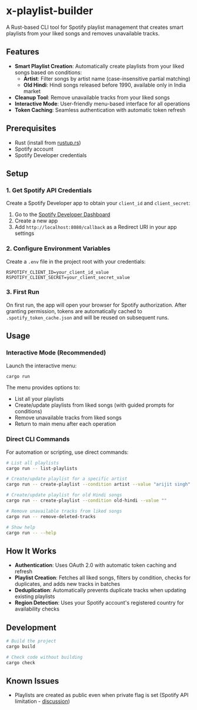 # x-playlist-builder

A Rust-based CLI tool for Spotify playlist management that creates smart playlists from your liked songs and removes unavailable tracks.

## Features

- **Smart Playlist Creation**: Automatically create playlists from your liked songs based on conditions:
  - **Artist**: Filter songs by artist name (case-insensitive partial matching)
  - **Old Hindi**: Hindi songs released before 1990, available only in India market
- **Cleanup Tool**: Remove unavailable tracks from your liked songs 
- **Interactive Mode**: User-friendly menu-based interface for all operations
- **Token Caching**: Seamless authentication with automatic token refresh

## Prerequisites

- Rust (install from [rustup.rs](https://rustup.rs))
- Spotify account
- Spotify Developer credentials

## Setup

### 1. Get Spotify API Credentials

Create a Spotify Developer app to obtain your `client_id` and `client_secret`:

1. Go to the [Spotify Developer Dashboard](https://developer.spotify.com/dashboard)
2. Create a new app
3. Add `http://localhost:8080/callback` as a Redirect URI in your app settings

### 2. Configure Environment Variables

Create a `.env` file in the project root with your credentials:

```env
RSPOTIFY_CLIENT_ID=your_client_id_value
RSPOTIFY_CLIENT_SECRET=your_client_secret_value
```

### 3. First Run

On first run, the app will open your browser for Spotify authorization. After granting permission, tokens are automatically cached to `.spotify_token_cache.json` and will be reused on subsequent runs.

## Usage

### Interactive Mode (Recommended)

Launch the interactive menu:

```bash
cargo run
```

The menu provides options to:
- List all your playlists
- Create/update playlists from liked songs (with guided prompts for conditions)
- Remove unavailable tracks from liked songs
- Return to main menu after each operation

### Direct CLI Commands

For automation or scripting, use direct commands:

```bash
# List all playlists
cargo run -- list-playlists

# Create/update playlist for a specific artist
cargo run -- create-playlist --condition artist --value "arijit singh"

# Create/update playlist for old Hindi songs
cargo run -- create-playlist --condition old-hindi --value ""

# Remove unavailable tracks from liked songs
cargo run -- remove-deleted-tracks

# Show help
cargo run -- --help
```

## How It Works

- **Authentication**: Uses OAuth 2.0 with automatic token caching and refresh
- **Playlist Creation**: Fetches all liked songs, filters by condition, checks for duplicates, and adds new tracks in batches
- **Deduplication**: Automatically prevents duplicate tracks when updating existing playlists
- **Region Detection**: Uses your Spotify account's registered country for availability checks

## Development

```bash
# Build the project
cargo build

# Check code without building
cargo check
```

## Known Issues

- Playlists are created as public even when private flag is set (Spotify API limitation - [discussion](https://community.spotify.com/t5/Spotify-for-Developers/Api-to-create-a-private-playlist-doesn-t-work/td-p/5407807))
